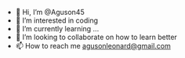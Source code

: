 - 👋 Hi, I’m @Aguson45
- 👀 I’m interested in coding 
- 🌱 I’m currently learning ...
- 💞️ I’m looking to collaborate on how to learn better 
- 📫 How to reach me agusonleonard@gmail.com 

<!---
Aguson45/Aguson45 is a ✨ special ✨ repository because its `README.md` (this file) appears on your GitHub profile.
You can click the Preview link to take a look at your changes.
--->
